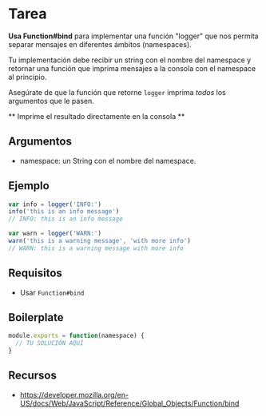 # Tarea

**Usa Function#bind** para implementar una función "logger" que nos permita
separar mensajes en diferentes ámbitos (namespaces).

Tu implementación debe recibir un string con el nombre del namespace y retornar
una función que imprima mensajes a la consola con el namespace al principio.

Asegúrate de que la función que retorne `logger` imprima *todos* los argumentos
que le pasen.

** Imprime el resultado directamente en la consola **

## Argumentos

* namespace: un String con el nombre del namespace.

## Ejemplo

```js
var info = logger('INFO:')
info('this is an info message')
// INFO: this is an info message

var warn = logger('WARN:')
warn('this is a warning message', 'with more info')
// WARN: this is a warning message with more info
```

## Requisitos

* Usar `Function#bind`

## Boilerplate

```js
module.exports = function(namespace) {
  // TU SOLUCIÓN AQUÍ
}
```

## Recursos

* https://developer.mozilla.org/en-US/docs/Web/JavaScript/Reference/Global_Objects/Function/bind
